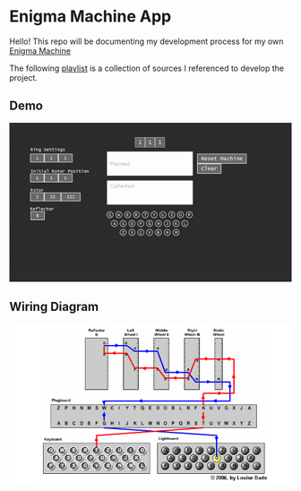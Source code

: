 # Enigma Machine App
Hello! This repo will be documenting my development process for my own [Enigma Machine](https://www.ciphermachinesandcryptology.com/en/enigmatech.htm#:~:text=In%20the%20reflector%2C%20the%20connections,same%20machine%20setting%20and%20wiring.)

The following [playlist](https://www.youtube.com/playlist?list=PLlN8XOgdVLtGt53iKidWxbSQqk343XwBz) is a collection of sources I referenced to develop the project.

## Demo
![](https://github.com/kylnan/Enigma/blob/master/ezgif-2-2bd9092935.gif)

## Wiring Diagram
![img.png](img.png)
